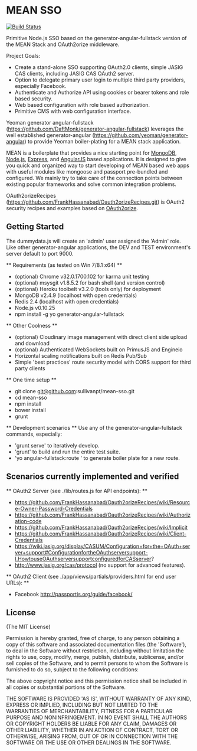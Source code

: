 # MEAN SSO
[![Build Status](https://travis-ci.org/sullivanpt/mean-sso.png?branch=master)](https://travis-ci.org/sullivanpt/mean-sso)

Primitive Node.js SSO based on the generator-angular-fullstack version of the MEAN Stack and OAuth2orize middleware.

Project Goals:
* Create a stand-alone SSO supporting OAuth2.0 clients, simple JASIG CAS clients, including JASIG CAS OAuth2 server.
* Option to delegate primary user login to multiple third party providers, especially Facebook.
* Authenticate and Authorize API using cookies or bearer tokens and role based security.
* Web based configuration with role based authorization.
* Primitive CMS with web configuration interface.

Yeoman generator angular-fullstack (https://github.com/DaftMonk/generator-angular-fullstack) leverages the well
established generator-angular (https://github.com/yeoman/generator-angular) to provide Yeoman boiler-plating for
a MEAN stack application.

MEAN is a boilerplate that provides a nice starting point for [MongoDB](http://www.mongodb.org/),
[Node.js](http://www.nodejs.org/), [Express](http://expressjs.com/), and [AngularJS](http://angularjs.org/)
based applications. It is designed to give you quick and organized way to start developing of MEAN based web
apps with useful modules like mongoose and passport pre-bundled and configured. We mainly try to take care
of the connection points between existing popular frameworks and solve common integration problems.

OAuth2orizeRecipes (https://github.com/FrankHassanabad/Oauth2orizeRecipes.git) is OAuth2 security recipes
and examples based on [OAuth2orize](https://github.com/jaredhanson/oauth2orize).

## Getting Started

The dummydata.js will create an 'admin' user assigned the 'Admin' role.
Like other generator-angular applications, the DEV and TEST environment's server default to port 9000.

** Requirements (as tested on Win 7/8.1 x64) **
* (optional) Chrome v32.0.1700.102 for karma unit testing
* (optional) msysgit v1.8.5.2 for bash shell (and version control)
* (optional) Heroku toolbelt v3.2.0 (tools only) for deployment
* MongoDB v2.4.9 (localhost with open credentials)
* Redis 2.4 (localhost with open credentials)
* Node.js v0.10.25
* npm install -g yo generator-angular-fullstack

** Other Coolness **
* (optional) Cloudinary image management with direct client side upload and download
* (optional) Authenticated WebSockets built on PrimusJS and Engineio
* Horizontal scaling notifications built on Redis Pub/Sub
* Simple 'best practices' route security model with CORS support for third party clients

** One time setup **
* git clone git@github.com:sullivanpt/mean-sso.git
* cd mean-sso
* npm install
* bower install
* grunt

** Development scenarios **
Use any of the generator-angular-fullstack commands, especially:
* 'grunt serve' to iteratively develop.
* 'grunt' to build and run the entire test suite.
* 'yo angular-fullstack:route <controller name>' to generate boiler plate for a new route.

## Scenarios currently implemented and verified

** OAuth2 Server (see ./lib/routes.js for API endpoints): **
* https://github.com/FrankHassanabad/Oauth2orizeRecipes/wiki/Resource-Owner-Password-Credentials
* https://github.com/FrankHassanabad/Oauth2orizeRecipes/wiki/Authorization-code
* https://github.com/FrankHassanabad/Oauth2orizeRecipes/wiki/Implicit
* https://github.com/FrankHassanabad/Oauth2orizeRecipes/wiki/Client-Credentials
* https://wiki.jasig.org/display/CASUM/Configuration+for+the+OAuth+server+support#ConfigurationfortheOAuthserversupport-I.HowtouseOAuthserversupportconfiguredforCASserver?
* http://www.jasig.org/cas/protocol (no support for advanced features).

** OAuth2 Client (see ./app/views/partials/providers.html for end user URLs): **
* Facebook http://passportjs.org/guide/facebook/

## License
(The MIT License)

Permission is hereby granted, free of charge, to any person obtaining
a copy of this software and associated documentation files (the
'Software'), to deal in the Software without restriction, including
without limitation the rights to use, copy, modify, merge, publish,
distribute, sublicense, and/or sell copies of the Software, and to
permit persons to whom the Software is furnished to do so, subject to
the following conditions:

The above copyright notice and this permission notice shall be
included in all copies or substantial portions of the Software.

THE SOFTWARE IS PROVIDED 'AS IS', WITHOUT WARRANTY OF ANY KIND,
EXPRESS OR IMPLIED, INCLUDING BUT NOT LIMITED TO THE WARRANTIES OF
MERCHANTABILITY, FITNESS FOR A PARTICULAR PURPOSE AND NONINFRINGEMENT.
IN NO EVENT SHALL THE AUTHORS OR COPYRIGHT HOLDERS BE LIABLE FOR ANY
CLAIM, DAMAGES OR OTHER LIABILITY, WHETHER IN AN ACTION OF CONTRACT,
TORT OR OTHERWISE, ARISING FROM, OUT OF OR IN CONNECTION WITH THE
SOFTWARE OR THE USE OR OTHER DEALINGS IN THE SOFTWARE.

